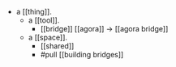 - a [[thing]].
  - a [[tool]].
    - [[bridge]] [[agora]] -> [[agora bridge]]
  - a [[space]].
    - [[shared]]
    - #pull [[building bridges]]
